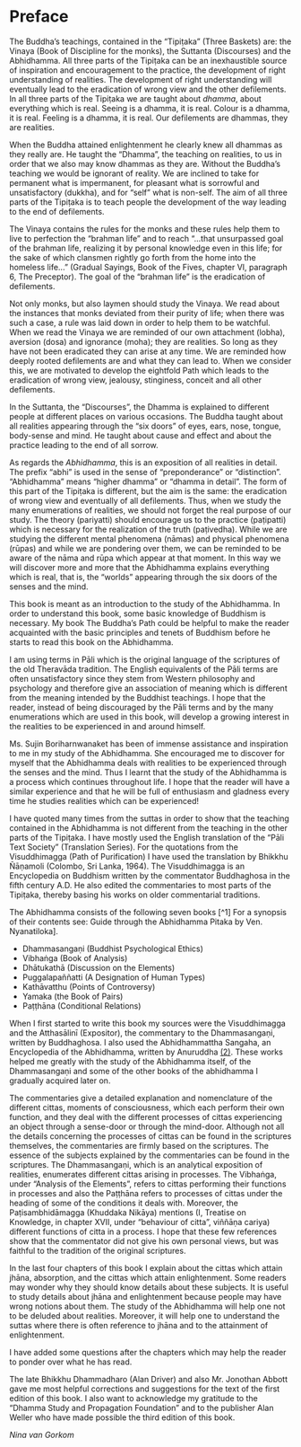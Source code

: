 Preface
=======

The Buddha’s teachings, contained in the “Tipiṭaka” (Three Baskets) are:
the Vinaya (Book of Discipline for the monks), the Suttanta (Discourses)
and the Abhidhamma. All three parts of the Tipiṭaka can be an
inexhaustible source of inspiration and encouragement to the practice,
the development of right understanding of realities. The development of
right understanding will eventually lead to the eradication of wrong
view and the other defilements. In all three parts of the Tipiṭaka we
are taught about *dhamma*, about everything which is real. Seeing is a
dhamma, it is real. Colour is a dhamma, it is real. Feeling is a dhamma,
it is real. Our defilements are dhammas, they are realities.

When the Buddha attained enlightenment he clearly knew all dhammas as
they really are. He taught the “Dhamma”, the teaching on realities, to
us in order that we also may know dhammas as they are. Without the
Buddha’s teaching we would be ignorant of reality. We are inclined to
take for permanent what is impermanent, for pleasant what is sorrowful
and unsatisfactory (dukkha), and for “self” what is non-self. The aim of
all three parts of the Tipiṭaka is to teach people the development of
the way leading to the end of defilements.

The Vinaya contains the rules for the monks and these rules help them to
live to perfection the “brahman life” and to reach “…that unsurpassed
goal of the brahman life, realizing it by personal knowledge even in
this life; for the sake of which clansmen rightly go forth from the home
into the homeless life...” (Gradual Sayings, Book of the Fives, chapter
VI, paragraph 6, The Preceptor). The goal of the “brahman life” is the
eradication of defilements.

Not only monks, but also laymen should study the Vinaya. We read about
the instances that monks deviated from their purity of life; when there
was such a case, a rule was laid down in order to help them to be
watchful. When we read the Vinaya we are reminded of our own attachment
(lobha), aversion (dosa) and ignorance (moha); they are realities. So
long as they have not been eradicated they can arise at any time. We are
reminded how deeply rooted defilements are and what they can lead to.
When we consider this, we are motivated to develop the eightfold Path
which leads to the eradication of wrong view, jealousy, stinginess,
conceit and all other defilements.

In the Suttanta, the “Discourses”, the Dhamma is explained to different
people at different places on various occasions. The Buddha taught about
all realities appearing through the “six doors” of eyes, ears, nose,
tongue, body-sense and mind. He taught about cause and effect and about
the practice leading to the end of all sorrow.

As regards the *Abhidhamma*, this is an exposition of all realities in
detail. The prefix “abhi” is used in the sense of “preponderance” or
“distinction”. “Abhidhamma” means “higher dhamma” or “dhamma in detail”.
The form of this part of the Tipiṭaka is different, but the aim is the
same: the eradication of wrong view and eventually of all defilements.
Thus, when we study the many enumerations of realities, we should not
forget the real purpose of our study. The theory (pariyatti) should
encourage us to the practice (paṭipatti) which is necessary for the
realization of the truth (paṭivedha). While we are studying the
different mental phenomena (nāmas) and physical phenomena (rūpas) and
while we are pondering over them, we can be reminded to be aware of the
nāma and rūpa which appear at that moment. In this way we will discover
more and more that the Abhidhamma explains everything which is real,
that is, the “worlds” appearing through the six doors of the senses and
the mind.

This book is meant as an introduction to the study of the Abhidhamma. In
order to understand this book, some basic knowledge of Buddhism is
necessary. My book The Buddha’s Path could be helpful to make the reader
acquainted with the basic principles and tenets of Buddhism before he
starts to read this book on the Abhidhamma.

I am using terms in Pāli which is the original language of the
scriptures of the old Theravāda tradition. The English equivalents of
the Pāli terms are often unsatisfactory since they stem from Western
philosophy and psychology and therefore give an association of meaning
which is different from the meaning intended by the Buddhist teachings.
I hope that the reader, instead of being discouraged by the Pāli terms
and by the many enumerations which are used in this book, will develop a
growing interest in the realities to be experienced in and around
himself.

Ms. Sujin Boriharnwanaket has been of immense assistance and inspiration
to me in my study of the Abhidhamma. She encouraged me to discover for
myself that the Abhidhamma deals with realities to be experienced
through the senses and the mind. Thus I learnt that the study of the
Abhidhamma is a process which continues throughout life. I hope that the
reader will have a similar experience and that he will be full of
enthusiasm and gladness every time he studies realities which can be
experienced!

I have quoted many times from the suttas in order to show that the
teaching contained in the Abhidhamma is not different from the teaching
in the other parts of the Tipiṭaka. I have mostly used the English
translation of the “Pāli Text Society” (Translation Series). For the
quotations from the Visuddhimagga (Path of Purification) I have used the
translation by Bhikkhu Ñāṇamoli (Colombo, Sri Lanka, 1964). The
Visuddhimagga is an Encyclopedia on Buddhism written by the commentator
Buddhaghosa in the fifth century A.D. He also edited the commentaries to
most parts of the Tipiṭaka, thereby basing his works on older
commentarial traditions.

The Abhidhamma consists of the following seven books [^1] For a synopsis of their contents see: Guide through the Abhidhamma
Pitaka by Ven. Nyanatiloka].

-   Dhammasangaṇi (Buddhist Psychological Ethics)
-   Vibhaṅga (Book of Analysis)
-   Dhātukathā (Discussion on the Elements)
-   Puggalapaññatti (A Designation of Human Types)
-   Kathāvatthu (Points of Controversy)
-   Yamaka (the Book of Pairs)
-   Paṭṭhāna (Conditional Relations)

When I first started to write this book my sources were the
Visuddhimagga and the Atthasālinī (Expositor), the commentary to the
Dhammasangaṇi, written by Buddhaghosa. I also used the Abhidhammattha
Sangaha, an Encyclopedia of the Abhidhamma, written by Anuruddha
[(2)](#FOOT2). These works helped me greatly with the study of the
Abhidhamma itself, of the Dhammasangaṇi and some of the other books of
the abhidhamma I gradually acquired later on.

The commentaries give a detailed explanation and nomenclature of the
different cittas, moments of consciousness, which each perform their own
function, and they deal with the different processes of cittas
experiencing an object through a sense-door or through the mind-door.
Although not all the details concerning the processes of cittas can be
found in the scriptures themselves, the commentaries are firmly based on
the scriptures. The essence of the subjects explained by the
commentaries can be found in the scriptures. The Dhammasangaṇi, which is
an analytical exposition of realities, enumerates different cittas
arising in processes. The Vibhaṅga, under “Analysis of the Elements”,
refers to cittas performing their functions in processes and also the
Paṭṭhāna refers to processes of cittas under the heading of some of the
conditions it deals with. Moreover, the Paṭisambhidāmagga (Khuddaka
Nikāya) mentions (I, Treatise on Knowledge, in chapter XVII, under
“behaviour of citta”, viññāṇa cariya) different functions of citta in a
process. I hope that these few references show that the commentator did
not give his own personal views, but was faithful to the tradition of
the original scriptures.

In the last four chapters of this book I explain about the cittas which
attain jhāna, absorption, and the cittas which attain enlightenment.
Some readers may wonder why they should know details about these
subjects. It is useful to study details about jhāna and enlightenment
because people may have wrong notions about them. The study of the
Abhidhamma will help one not to be deluded about realities. Moreover, it
will help one to understand the suttas where there is often reference to
jhāna and to the attainment of enlightenment.

I have added some questions after the chapters which may help the reader
to ponder over what he has read.

The late Bhikkhu Dhammadharo (Alan Driver) and also Mr. Jonothan Abbott
gave me most helpful corrections and suggestions for the text of the
first edition of this book. I also want to acknowledge my gratitude to
the “Dhamma Study and Propagation Foundation” and to the publisher Alan
Weller who have made possible the third edition of this book.


*Nina van Gorkom*

